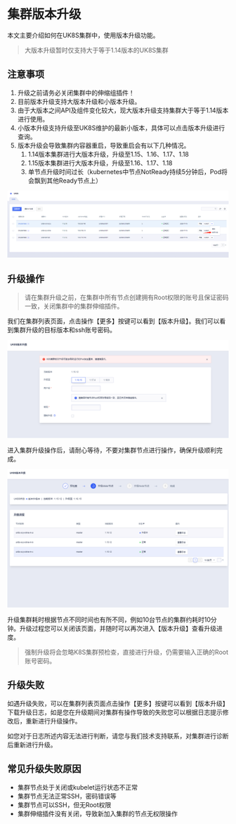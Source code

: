 # 集群版本升级

本文主要介绍如何在UK8S集群中，使用版本升级功能。

> 大版本升级暂时仅支持大于等于1.14版本的UK8S集群

## 注意事项

1. 升级之前请务必关闭集群中的伸缩组插件！
2. 目前版本升级支持大版本升级和小版本升级。
3. 由于大版本之间API及组件变化较大，现大版本升级支持集群大于等于1.14版本进行使用。
4. 小版本升级支持升级至UK8S维护的最新小版本，具体可以点击版本升级进行查询。
5. 版本升级会导致集群内容器重启，导致重启会有以下几种情况。
   1. 1.14版本集群进行大版本升级，升级至1.15、1.16、1.17、1.18
   2. 1.15版本集群进行大版本升级，升级至1.16、1.17、1.18
   3. 单节点升级时间过长（kubernetes中节点NotReady持续5分钟后，Pod将会飘到其他Ready节点上）

![](/images/administercluster/cluster_update2.png)

## 升级操作

> 请在集群升级之前，在集群中所有节点创建拥有Root权限的账号且保证密码一致，关闭集群中的集群伸缩插件。

我们在集群列表页面，点击操作【更多】按键可以看到【版本升级】。我们可以看到集群升级的目标版本和ssh账号密码。

![](/images/administercluster/list_update2.png)

进入集群升级操作后，请耐心等待，不要对集群节点进行操作，确保升级顺利完成。

![](/images/administercluster/cluster_update3.png)

升级集群耗时根据节点不同时间也有所不同，例如10台节点的集群约耗时10分钟。升级过程您可以关闭该页面，并随时可以再次进入【版本升级】查看升级进度。

> 强制升级将会忽略K8S集群预检查，直接进行升级，仍需要输入正确的Root账号密码。

## 升级失败

如遇升级失败，可以在集群列表页面点击操作【更多】按键可以看到【版本升级】下载升级日志，如是您在升级期间对集群有操作导致的失败您可以根据日志提示修改后，重新进行升级操作。

如您对于日志所述内容无法进行判断，请您与我们技术支持联系，对集群进行诊断后重新进行升级。

## 常见升级失败原因

- 集群节点处于关闭或kubelet运行状态不正常
- 集群节点无法正常SSH，密码错误等
- 集群节点可以SSH，但无Root权限
- 集群伸缩插件没有关闭，导致新加入集群的节点无权限操作
